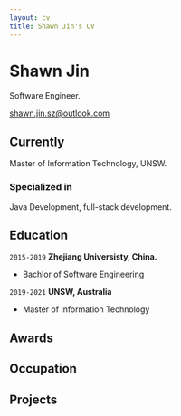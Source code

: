 ```yaml
---
layout: cv
title: Shawn Jin's CV
---
```

# Shawn Jin
Software Engineer.

<div id="webaddress">
<a href="shawn.jin.sz@outlook.com">shawn.jin.sz@outlook.com</a>
<!-- | <a href="http://en.wikipedia.org/wiki/Isaac_Newton">My wikipedia page</a> -->
</div>


## Currently

Master of Information Technology, UNSW.

### Specialized in

Java Development, full-stack development.

## Education

`2015-2019`
__Zhejiang Universisty, China.__

- Bachlor of Software Engineering

`2019-2021`
__UNSW, Australia__

- Master of Information Technology


## Awards


## Occupation


## Projects

